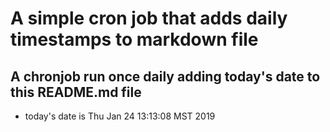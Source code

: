 A simple cron job that adds daily timestamps to markdown file
============================================================
## A chronjob run once daily adding today's date to this README.md file
* today's date is Thu Jan 24 13:13:08 MST 2019

